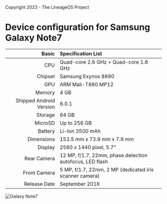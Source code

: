 Copyright 2023 - The LineageOS Project

Device configuration for Samsung Galaxy Note7
========================================

Basic   | Specification List
-------:|:-------------------------
CPU     | Quad-core 2.6 GHz + Quad-core 1.6 GHz
Chipset | Samsung Exynos 8890
GPU     | ARM Mali-T880 MP12
Memory  | 4 GB
Shipped Android Version | 6.0.1
Storage | 64 GB
MicroSD | Up to 256 GB
Battery | Li-Ion 3500 mAh
Dimensions | 153.5 mm x 73.9 mm x 7.9 mm
Display | 2560 x 1440 pixel, 5.7"
Rear Camera  | 12 MP, f/1.7, 22mm, phase detection autofocus, LED flash
Front Camera | 5 MP, f/1.7, 22mm, 2 MP (dedicated iris scanner camera)
Release Date | September 2016

![Galaxy Note7](https://fdn2.gsmarena.com/vv/bigpic/samsung-galaxy-note7.jpg "Galaxy Note7")

